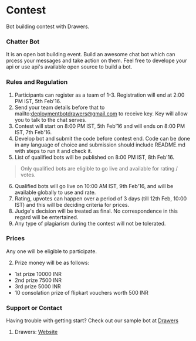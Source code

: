# Contest
Bot building contest with Drawers.

### Chatter Bot
It is an open bot building event. Build an awesome chat bot which can prcess your messages and take action on them. Feel free to develope your api or use api's available open source to build a bot.

### Rules and Regulation

1. Participants can register as a team of 1-3. Registration will end at 2:00 PM IST, 5th Feb'16.
2. Send your team details before that to mailto:deploymentbotdrawers@gmail.com to receive key. Key will allow you to talk to the chat serves.
3. Contest will start on 8:00 PM IST, 5th Feb'16 and will ends on 8:00 PM IST, 7th Feb'16.
4. Develop bot and submit the code before contest end. Code can be done in any language of choice and submission should include README.md with steps to run it and check it.
5. List of qualified bots will be published on 8:00 PM IST, 8th Feb'16.
> Only qualified bots are eligible to go live and available for rating / votes.

6. Qualified bots will go live on 10:00 AM IST, 9th Feb'16, and will be available globally to use and rate.
7. Rating, upvotes can happen over a period of 3 days (till 12th Feb, 10:00 IST) and this will be deciding criteria for prices.
8. Judge's decision will be treated as final. No correspondence in this regard will be entertained.
9. Any type of plagiarism during the contest will not be tolerated.

### Prices
Any one will be eligible to participate.

2. Prize money will be as follows:
* 1st prize 10000 INR
* 2nd prize 7500 INR
* 3rd prize 5000 INR
* 10 consolation prize of flipkart vouchers worth 500 INR

### Support or Contact
Having trouble with getting start? Check out our sample bot at [Drawers](https://github.com/DrawersApp) 

1. Drawers: [Website](http://wantdrawers.in)
